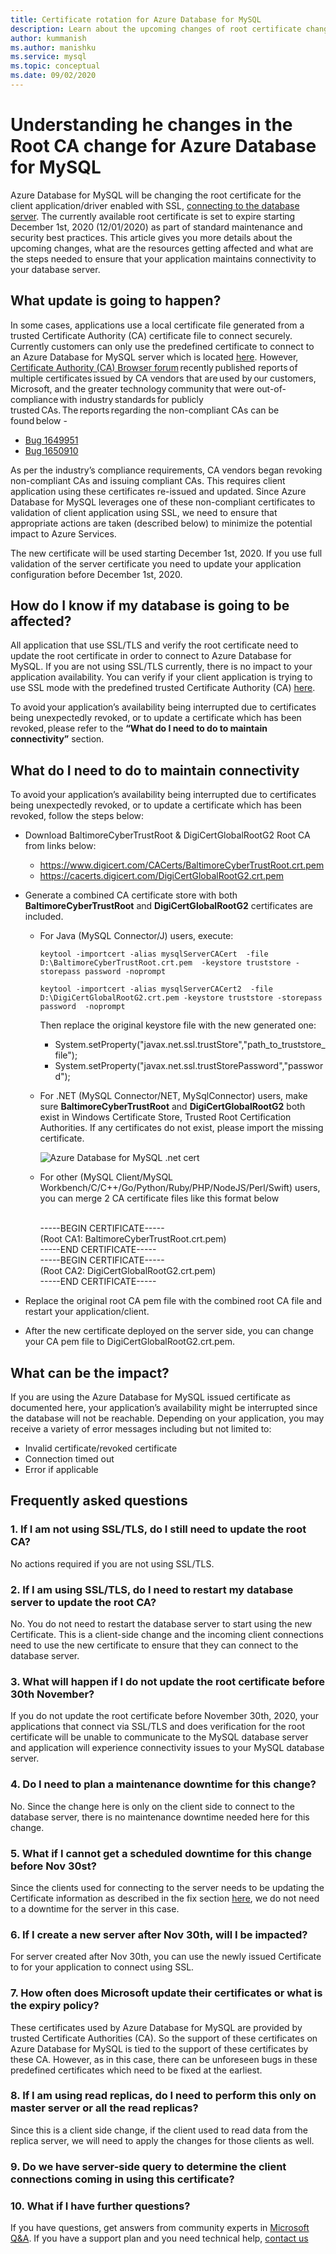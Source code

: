 ```yaml
---
title: Certificate rotation for Azure Database for MySQL
description: Learn about the upcoming changes of root certificate changes that will affect Azure Database for MySQL Single Server.
author: kummanish
ms.author: manishku
ms.service: mysql
ms.topic: conceptual
ms.date: 09/02/2020
---
```


# Understanding he changes in the Root CA change for Azure Database for MySQL

Azure Database for MySQL will be changing the root certificate for the client application/driver enabled with SSL, [connecting to the database server](concepts-connectivity-architecture.md). The currently available root certificate is set to expire starting December 1st, 2020 (12/01/2020) as part of standard maintenance and security best practices. This article gives you more details about the upcoming changes, what are the resources getting affected and what are the steps needed to ensure that your application maintains connectivity to your database server.

## What update is going to happen?

In some cases, applications use a local certificate file generated from a trusted Certificate Authority (CA) certificate file to connect securely. Currently customers can only use the predefined certificate to connect to an Azure Database for MySQL server which is located [here](https://www.digicert.com/CACerts/BaltimoreCyberTrustRoot.crt.pem). However, [Certificate Authority (CA) Browser forum](https://cabforum.org/) recently published reports of multiple certificates issued by CA vendors that are used by our customers, Microsoft, and the greater technology community that were out-of-compliance with industry standards for publicly trusted CAs. The reports regarding the non-compliant CAs can be found below -
*  [Bug 1649951](https://bugzilla.mozilla.org/show_bug.cgi?id=1649951)
*  [Bug 1650910](https://bugzilla.mozilla.org/show_bug.cgi?id=1650910)

As per the industry’s compliance requirements, CA vendors began revoking non-compliant CAs and issuing compliant CAs. This requires client application using these certificates re-issued and updated. Since Azure Database for MySQL leverages one of these non-compliant certificates to validation of client application using SSL, we need to ensure that appropriate actions are taken (described below) to minimize the potential impact to Azure Services. 

The new certificate will be used starting December 1st, 2020. If you use full validation of the server certificate you need to update your application configuration before December 1st, 2020.

## How do I know if my database is going to be affected?

All application that use SSL/TLS and verify the root certificate need to update the root certificate in order to connect to Azure Database for MySQL. If you are not using SSL/TLS currently, there is no impact to your application availability. You can verify if your client application is trying to use SSL mode with the predefined trusted Certificate Authority (CA) [here](concepts-ssl-connection-security.md#ssl-default-settings).

To avoid your application’s availability being interrupted due to certificates being unexpectedly revoked, or to update a certificate which has been revoked, please refer to the **“What do I need to do to maintain connectivity”** section.

## What do I need to do to maintain connectivity

To avoid your application’s availability being interrupted due to certificates being unexpectedly revoked, or to update a certificate which has been revoked, follow the steps below:

*   Download BaltimoreCyberTrustRoot & DigiCertGlobalRootG2 Root CA from links below:
    *   https://www.digicert.com/CACerts/BaltimoreCyberTrustRoot.crt.pem
    *   https://cacerts.digicert.com/DigiCertGlobalRootG2.crt.pem

*   Generate a combined CA certificate store with both **BaltimoreCyberTrustRoot** and **DigiCertGlobalRootG2** certificates are included.
    *   For Java (MySQL Connector/J) users, execute:

          ```azurecli-interactive
          keytool -importcert -alias mysqlServerCACert  -file D:\BaltimoreCyberTrustRoot.crt.pem  -keystore truststore -storepass password -noprompt
          ```

          ```azurecli-interactive
          keytool -importcert -alias mysqlServerCACert2  -file D:\DigiCertGlobalRootG2.crt.pem -keystore truststore -storepass password  -noprompt
          ```

          Then replace the original keystore file with the new generated one:
        *   System.setProperty("javax.net.ssl.trustStore","path_to_truststore_file"); 
        *   System.setProperty("javax.net.ssl.trustStorePassword","password");
    *   For .NET (MySQL Connector/NET, MySqlConnector) users, make sure **BaltimoreCyberTrustRoot** and **DigiCertGlobalRootG2** both exist in Windows Certificate Store, Trusted Root Certification Authorities. If any certificates do not exist, please import the missing certificate.

        ![Azure Database for MySQL .net cert](media/overview/netconnecter-cert.png)

    *   For other (MySQL Client/MySQL Workbench/C/C++/Go/Python/Ruby/PHP/NodeJS/Perl/Swift) users, you can merge 2 CA certificate files like this format below</b>

        </br>-----BEGIN CERTIFICATE-----
 </br>(Root CA1: BaltimoreCyberTrustRoot.crt.pem)
 </br>-----END CERTIFICATE-----
 </br>-----BEGIN CERTIFICATE-----
 </br>(Root CA2: DigiCertGlobalRootG2.crt.pem)
 </br>-----END CERTIFICATE-----

*   Replace the original root CA pem file with the combined root CA file and restart your application/client.
*	After the new certificate deployed on the server side, you can change your CA pem file to DigiCertGlobalRootG2.crt.pem.

## What can be the impact?
If you are using the Azure Database for MySQL issued certificate as documented here,  your application’s availability might be interrupted since the database will not be reachable. Depending on your application, you may receive a variety of error messages including but not limited to:
*	Invalid certificate/revoked certificate
*	Connection timed out
*	Error if applicable

## Frequently asked questions

###	1. If I am not using SSL/TLS, do I still need to update the root CA?
No actions required if you are not using SSL/TLS. 

### 2. If I am using SSL/TLS, do I need to restart my database server to update the root CA?
No. You do not need to restart the database server to start using the new Certificate. This is a client-side change and the incoming client connections need to use the new certificate to ensure that they can connect to the database server.

### 3. What will happen if I do not update the root certificate before 30th November?
If you do not update the root certificate before November 30th, 2020, your applications that connect via SSL/TLS and does verification for the root certificate will be unable to communicate to the MySQL database server and application will experience connectivity issues to your MySQL database server. 

### 4. Do I need to plan a maintenance downtime for this change?<BR>
No. Since the change here is only on the client side to connect to the database server, there is no maintenance downtime needed here for this change.

### 5.  What if I cannot get a scheduled downtime for this change before Nov 30st?
Since the clients used for connecting to the server needs to be updating the Certificate information as described in the fix section [here](./concepts-certificate-rotation.md#What-do-I-need-to-do-to-maintain-connectivity), we do not need to a downtime for the server in this case.

###  6. If I create a new server after Nov 30th, will I be impacted?
For server created after Nov 30th, you can use the newly issued Certificate to for your application to connect using SSL. 

###	7. How often does Microsoft update their certificates or what is the expiry policy?
These certificates used by Azure Database for MySQL are provided by trusted Certificate Authorities (CA). So the support of these certificates on Azure Database for MySQL is tied to the support of these certificates by these CA. However, as in this case, there can be unforeseen bugs in these predefined certificates which need to be fixed at the earliest.

###	8. If I am using read replicas, do I need to perform this only on master server or all the read replicas?
Since this is a client side change, if the client used to read data from the replica server, we will need to apply the changes for those clients as well. 

### 9. Do we have server-side query to determine the client connections coming in using this certificate?

###	10. What if I have further questions?
If you have questions, get answers from community experts in [Microsoft Q&A](mailto:AzureDatabaseforMySQL@service.microsoft.com). If you have a support plan and you need technical help,  [contact us](mailto:AzureDatabaseforMySQL@service.microsoft.com)
